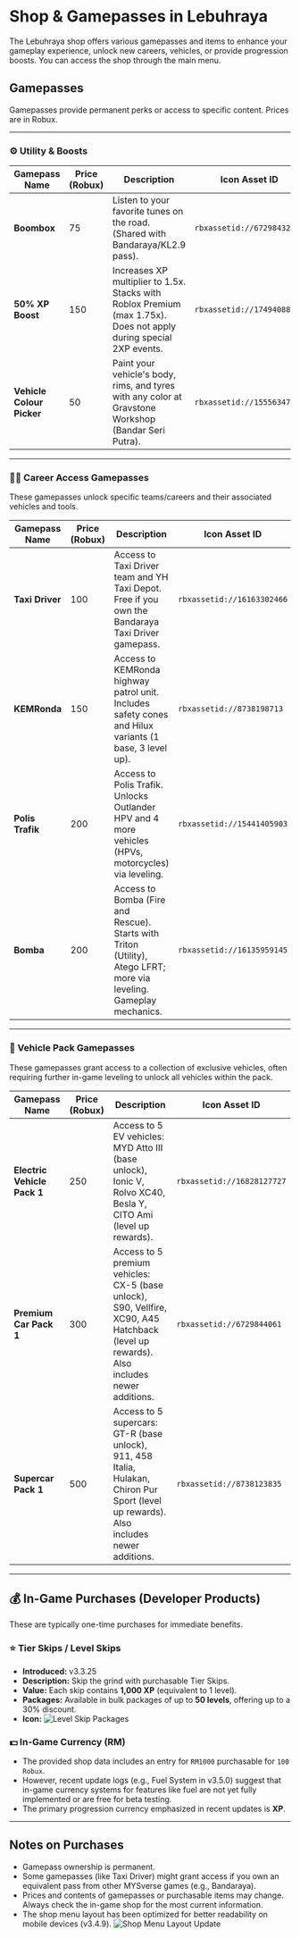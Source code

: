# Shop & Gamepasses in Lebuhraya

The Lebuhraya shop offers various gamepasses and items to enhance your gameplay experience, unlock new careers, vehicles, or provide progression boosts. You can access the shop through the main menu.

## Gamepasses

Gamepasses provide permanent perks or access to specific content. Prices are in Robux.

---

### ⚙️ Utility & Boosts

| Gamepass Name             | Price (Robux) | Description                                                                                                        | Icon Asset ID              |
| ------------------------- | ------------- | ------------------------------------------------------------------------------------------------------------------ | -------------------------- |
| **Boombox**               | 75            | Listen to your favorite tunes on the road. (Shared with Bandaraya/KL2.9 pass).                                     | `rbxassetid://6729843221`  |
| **50% XP Boost**          | 150           | Increases XP multiplier to 1.5x. Stacks with Roblox Premium (max 1.75x). Does not apply during special 2XP events. | `rbxassetid://17494088222` |
| **Vehicle Colour Picker** | 50            | Paint your vehicle's body, rims, and tyres with any color at Gravstone Workshop (Bandar Seri Putra).               | `rbxassetid://15556347436` |

---

### 👮‍♂️ Career Access Gamepasses

These gamepasses unlock specific teams/careers and their associated vehicles and tools.

| Gamepass Name    | Price (Robux) | Description                                                                                                         | Icon Asset ID              | Team Unlocked |
| ---------------- | ------------- | ------------------------------------------------------------------------------------------------------------------- | -------------------------- | ------------- |
| **Taxi Driver**  | 100           | Access to Taxi Driver team and YH Taxi Depot. Free if you own the Bandaraya Taxi Driver gamepass.                   | `rbxassetid://16163302466` | Taxi Driver   |
| **KEMRonda**     | 150           | Access to KEMRonda highway patrol unit. Includes safety cones and Hilux variants (1 base, 3 level up).              | `rbxassetid://8738198713`  | KEMRonda      |
| **Polis Trafik** | 200           | Access to Polis Trafik. Unlocks Outlander HPV and 4 more vehicles (HPVs, motorcycles) via leveling.                 | `rbxassetid://15441405903` | Polis Trafik  |
| **Bomba**        | 200           | Access to Bomba (Fire and Rescue). Starts with Triton (Utility), Atego LFRT; more via leveling. Gameplay mechanics. | `rbxassetid://16135959145` | Bomba         |

---

### 🚗 Vehicle Pack Gamepasses

These gamepasses grant access to a collection of exclusive vehicles, often requiring further in-game leveling to unlock all vehicles within the pack.

| Gamepass Name               | Price (Robux) | Description                                                                                                                              | Icon Asset ID              |
| --------------------------- | ------------- | ---------------------------------------------------------------------------------------------------------------------------------------- | -------------------------- |
| **Electric Vehicle Pack 1** | 250           | Access to 5 EV vehicles: MYD Atto III (base unlock), Ionic V, Rolvo XC40, Besla Y, CITO Ami (level up rewards).                          | `rbxassetid://16828127727` |
| **Premium Car Pack 1**      | 300           | Access to 5 premium vehicles: CX-5 (base unlock), S90, Vellfire, XC90, A45 Hatchback (level up rewards). Also includes newer additions.  | `rbxassetid://6729844061`  |
| **Supercar Pack 1**         | 500           | Access to 5 supercars: GT-R (base unlock), 911, 458 Italia, Hulakan, Chiron Pur Sport (level up rewards). Also includes newer additions. | `rbxassetid://8738123835`  |

---

## 💰 In-Game Purchases (Developer Products)

These are typically one-time purchases for immediate benefits.

### ⭐ Tier Skips / Level Skips

- **Introduced:** v3.3.25
- **Description:** Skip the grind with purchasable Tier Skips.
- **Value:** Each skip contains **1,000 XP** (equivalent to 1 level).
- **Packages:** Available in bulk packages of up to **50 levels**, offering up to a 30% discount.
- **Icon:** ![Level Skip Packages](rbxassetid://17523802573)

### 💵 In-Game Currency (RM)

- The provided shop data includes an entry for `RM1000` purchasable for `100 Robux`.
- However, recent update logs (e.g., Fuel System in v3.5.0) suggest that in-game currency systems for features like fuel are not yet fully implemented or are free for beta testing.
- The primary progression currency emphasized in recent updates is **XP**.

---

## Notes on Purchases

- Gamepass ownership is permanent.
- Some gamepasses (like Taxi Driver) might grant access if you own an equivalent pass from other MYSverse games (e.g., Bandaraya).
- Prices and contents of gamepasses or purchasable items may change. Always check the in-game shop for the most current information.
- The shop menu layout has been optimized for better readability on mobile devices (v3.4.9).
  ![Shop Menu Layout Update](rbxassetid://18215291243)
